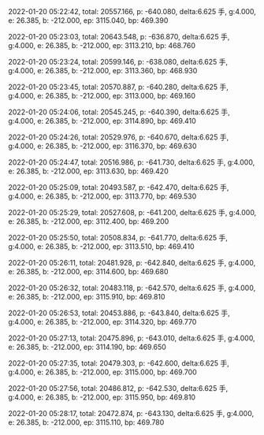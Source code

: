 2022-01-20 05:22:42, total: 20557.166, p: -640.080, delta:6.625 手, g:4.000, e: 26.385, b: -212.000, ep: 3115.040, bp: 469.390

2022-01-20 05:23:03, total: 20643.548, p: -636.870, delta:6.625 手, g:4.000, e: 26.385, b: -212.000, ep: 3113.210, bp: 468.760

2022-01-20 05:23:24, total: 20599.146, p: -638.080, delta:6.625 手, g:4.000, e: 26.385, b: -212.000, ep: 3113.360, bp: 468.930

2022-01-20 05:23:45, total: 20570.887, p: -640.280, delta:6.625 手, g:4.000, e: 26.385, b: -212.000, ep: 3113.000, bp: 469.160

2022-01-20 05:24:06, total: 20545.245, p: -640.390, delta:6.625 手, g:4.000, e: 26.385, b: -212.000, ep: 3114.890, bp: 469.410

2022-01-20 05:24:26, total: 20529.976, p: -640.670, delta:6.625 手, g:4.000, e: 26.385, b: -212.000, ep: 3116.370, bp: 469.630

2022-01-20 05:24:47, total: 20516.986, p: -641.730, delta:6.625 手, g:4.000, e: 26.385, b: -212.000, ep: 3113.630, bp: 469.420

2022-01-20 05:25:09, total: 20493.587, p: -642.470, delta:6.625 手, g:4.000, e: 26.385, b: -212.000, ep: 3113.770, bp: 469.530

2022-01-20 05:25:29, total: 20527.608, p: -641.200, delta:6.625 手, g:4.000, e: 26.385, b: -212.000, ep: 3112.400, bp: 469.200

2022-01-20 05:25:50, total: 20508.834, p: -641.770, delta:6.625 手, g:4.000, e: 26.385, b: -212.000, ep: 3113.510, bp: 469.410

2022-01-20 05:26:11, total: 20481.928, p: -642.840, delta:6.625 手, g:4.000, e: 26.385, b: -212.000, ep: 3114.600, bp: 469.680

2022-01-20 05:26:32, total: 20483.118, p: -642.570, delta:6.625 手, g:4.000, e: 26.385, b: -212.000, ep: 3115.910, bp: 469.810

2022-01-20 05:26:53, total: 20453.886, p: -643.840, delta:6.625 手, g:4.000, e: 26.385, b: -212.000, ep: 3114.320, bp: 469.770

2022-01-20 05:27:13, total: 20475.896, p: -643.010, delta:6.625 手, g:4.000, e: 26.385, b: -212.000, ep: 3114.190, bp: 469.650

2022-01-20 05:27:35, total: 20479.303, p: -642.600, delta:6.625 手, g:4.000, e: 26.385, b: -212.000, ep: 3115.000, bp: 469.700

2022-01-20 05:27:56, total: 20486.812, p: -642.530, delta:6.625 手, g:4.000, e: 26.385, b: -212.000, ep: 3115.950, bp: 469.810

2022-01-20 05:28:17, total: 20472.874, p: -643.130, delta:6.625 手, g:4.000, e: 26.385, b: -212.000, ep: 3115.110, bp: 469.780